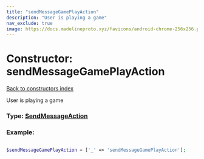 ```yaml
---
title: "sendMessageGamePlayAction"
description: "User is playing a game"
nav_exclude: true
image: https://docs.madelineproto.xyz/favicons/android-chrome-256x256.png
---
```

# Constructor: sendMessageGamePlayAction  
[Back to constructors index](/API_docs/constructors/index.html)



User is playing a game




### Type: [SendMessageAction](/API_docs/types/SendMessageAction.html)


### Example:

```php

$sendMessageGamePlayAction = ['_' => 'sendMessageGamePlayAction'];
```  
